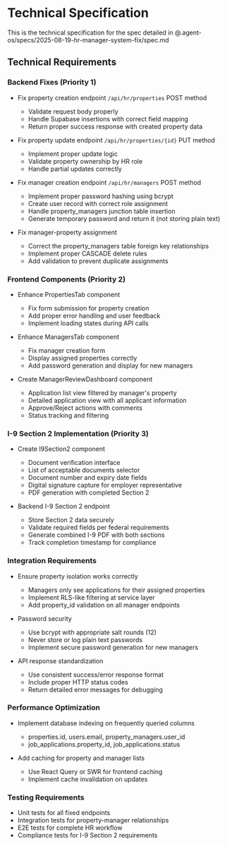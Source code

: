 # Technical Specification

This is the technical specification for the spec detailed in @.agent-os/specs/2025-08-19-hr-manager-system-fix/spec.md

## Technical Requirements

### Backend Fixes (Priority 1)

- Fix property creation endpoint `/api/hr/properties` POST method
  - Validate request body properly
  - Handle Supabase insertions with correct field mapping
  - Return proper success response with created property data

- Fix property update endpoint `/api/hr/properties/{id}` PUT method
  - Implement proper update logic
  - Validate property ownership by HR role
  - Handle partial updates correctly

- Fix manager creation endpoint `/api/hr/managers` POST method
  - Implement proper password hashing using bcrypt
  - Create user record with correct role assignment
  - Handle property_managers junction table insertion
  - Generate temporary password and return it (not storing plain text)

- Fix manager-property assignment
  - Correct the property_managers table foreign key relationships
  - Implement proper CASCADE delete rules
  - Add validation to prevent duplicate assignments

### Frontend Components (Priority 2)

- Enhance PropertiesTab component
  - Fix form submission for property creation
  - Add proper error handling and user feedback
  - Implement loading states during API calls

- Enhance ManagersTab component  
  - Fix manager creation form
  - Display assigned properties correctly
  - Add password generation and display for new managers

- Create ManagerReviewDashboard component
  - Application list view filtered by manager's property
  - Detailed application view with all applicant information
  - Approve/Reject actions with comments
  - Status tracking and filtering

### I-9 Section 2 Implementation (Priority 3)

- Create I9Section2 component
  - Document verification interface
  - List of acceptable documents selector
  - Document number and expiry date fields
  - Digital signature capture for employer representative
  - PDF generation with completed Section 2

- Backend I-9 Section 2 endpoint
  - Store Section 2 data securely
  - Validate required fields per federal requirements
  - Generate combined I-9 PDF with both sections
  - Track completion timestamp for compliance

### Integration Requirements

- Ensure property isolation works correctly
  - Managers only see applications for their assigned properties
  - Implement RLS-like filtering at service layer
  - Add property_id validation on all manager endpoints

- Password security
  - Use bcrypt with appropriate salt rounds (12)
  - Never store or log plain text passwords
  - Implement secure password generation for new managers

- API response standardization
  - Use consistent success/error response format
  - Include proper HTTP status codes
  - Return detailed error messages for debugging

### Performance Optimization

- Implement database indexing on frequently queried columns
  - properties.id, users.email, property_managers.user_id
  - job_applications.property_id, job_applications.status

- Add caching for property and manager lists
  - Use React Query or SWR for frontend caching
  - Implement cache invalidation on updates

### Testing Requirements

- Unit tests for all fixed endpoints
- Integration tests for property-manager relationships
- E2E tests for complete HR workflow
- Compliance tests for I-9 Section 2 requirements